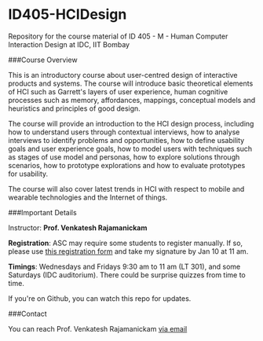 ID405-HCIDesign
===============

Repository for the course material of ID 405 - M - Human Computer Interaction Design at IDC, IIT Bombay

###Course Overview

This is an introductory course about user-centred design of interactive products and systems. The course will introduce basic theoretical elements of HCI such as Garrett's layers of user experience, human cognitive processes such as memory, affordances, mappings, conceptual models and heuristics and principles of good design.

The course will provide an introduction to the HCI design process, including how to understand users through contextual interviews, how to analyse interviews to identify problems and opportunities, how to define usability goals and user experience goals, how to model users with techniques such as stages of use model and personas, how to explore solutions through scenarios, how to prototype explorations and how to evaluate prototypes for usability.

The course will also cover latest trends in HCI with respect to mobile and wearable technologies and the Internet of things.


###Important Details

Instructor: **Prof. Venkatesh Rajamanickam**

**Registration**: ASC may require some students to register manually. If so, please use [this registration form](files/ID405%20HCI%20Minor%20Regn%20Form.pdf?raw=true) and take my signature by Jan 10 at 11 am.

**Timings**: Wednesdays and Fridays 9:30 am to 11 am (LT 301), and some Saturdays (IDC auditorium). There could be surprise quizzes from time to time.

If you're on Github, you can watch this repo for updates.

###Contact

You can reach Prof. Venkatesh Rajamanickam [via email](mailto:venkatra@iitb.ac.in)

